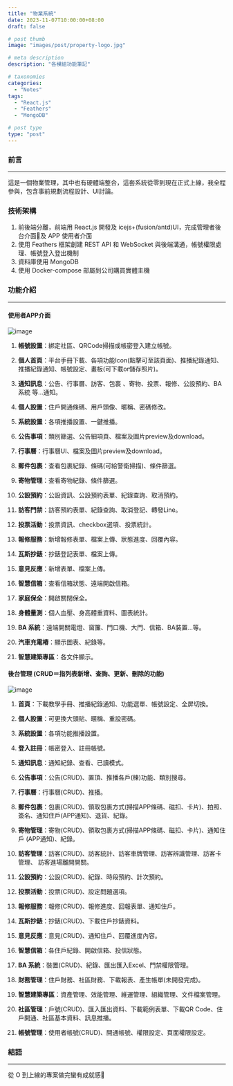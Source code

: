 ```yaml
---
title: "物業系統"
date: 2023-11-07T10:00:00+08:00
draft: false

# post thumb
image: "images/post/property-logo.jpg"

# meta description
description: "各模組功能筆記"

# taxonomies
categories:
  - "Notes"
tags:
  - "React.js"
  - "Feathers"
  - "MongoDB"

# post type
type: "post"
---
```


### 前言

---

這是一個物業管理，其中也有硬體端整合，這套系統從零到現在正式上線，我全程參與，包含事前規劃流程設計、UI討論。

### 技術架構

1. 前後端分離，前端用 React.js 開發及 icejs+(fusion/antd)UI，完成管理者後台介面及 APP 使用者介面
2. 使用 Feathers 框架創建 REST API 和 WebSocket 與後端溝通，帳號權限處理、帳號登入登出機制
3. 資料庫使用 MongoDB
4. 使用 Docker-compose 部屬到公司購買實體主機

### 功能介紹

---

#### 使用者APP介面

![image](../../../../images/post/post-14-1.jpg)

1. **帳號設置**：綁定社區、QRCode掃描或帳密登入建立帳號。

2. **個人首頁**：平台手冊下載、各項功能Icon(點擊可至該頁面)、推播紀錄通知、推播紀錄通知、帳號設定、畫板(可下載or儲存照片)。

3. **通知訊息**：公告、行事曆、訪客、包裹 、寄物、投票、報修、公設預約、BA系統 等...通知。

4. **個人設置**：住戶開通條碼、用戶頭像、暱稱、密碼修改。

5. **系統設置**：各項推播設置、一鍵推播。

6. **公告事項**：類別篩選、公告細項頁、檔案及圖片preview及download。

7. **行事曆**：行事曆UI、檔案及圖片preview及download。

8. **郵件包裹**：查看包裹紀錄、條碼(可給警衛掃描)、條件篩選。

9. **寄物管理**：查看寄物紀錄、條件篩選。

10. **公設預約**：公設資訊、公設預約表單、紀錄查詢、取消預約。

11. **訪客門禁**：訪客預約表單、紀錄查詢、取消登記、轉發Line。

12. **投票活動**：投票資訊、checkbox選項、投票統計。

13. **報修服務**：新增報修表單、檔案上傳、狀態進度、回覆內容。

14. **瓦斯抄錶**：抄錶登記表單、檔案上傳。

15. **意見反應**：新增表單、檔案上傳。

16. **智慧信箱**：查看信箱狀態、遠端開啟信箱。

17. **家庭保全**：開啟關閉保全。

18. **身體量測**：個人血壓、身高體重資料、圖表統計。

19. **BA 系統**：遠端開關電燈、窗簾、門口機、大門、信箱、BA裝置...等。

20. **汽車充電樁**：顯示圖表、紀錄等。

21. **智慧建築專區**：各文件顯示。

#### 後台管理 (CRUD＝指列表新增、查詢、更新、刪除的功能)

![image](../../../../images/post/post-14-2.jpg)

1. **首頁**：下載教學手冊、推播紀錄通知、功能選單、帳號設定、全屏切換。

2. **個人設置**：可更換大頭貼、暱稱、重設密碼。

3. **系統設置**：各項功能推播設置。

4. **登入註冊**：帳密登入、註冊帳號。

5. **通知訊息**：通知紀錄、查看、已讀模式。

6. **公告事項**：公告(CRUD)、置頂、推播各戶(棟)功能、類別搜尋。

7. **行事曆**：行事曆(CRUD)、推播。

8. **郵件包裹**：包裹(CRUD)、領取包裹方式(掃描APP條碼、磁扣、卡片)、拍照、簽名、通知住戶(APP通知)、退貨、紀錄。

9. **寄物管理**：寄物(CRUD)、領取包裹方式(掃描APP條碼、磁扣、卡片)、通知住戶 (APP通知)、紀錄。

10. **訪客管理**：訪客(CRUD)、訪客統計、訪客車牌管理、訪客辨識管理、訪客卡管理、 訪客進場離開開關。

11. **公設預約**：公設(CRUD)、紀錄、時段預約、計次預約。

12. **投票活動**：投票(CRUD)、設定問題選項。

13. **報修服務**：報修(CRUD)、報修進度、回報表單、通知住戶。

14. **瓦斯抄錶**：抄錶(CRUD)、下載住戶抄錶資料。

15. **意見反應**：意見(CRUD)、通知住戶、回覆進度內容。

16. **智慧信箱**：各住戶紀錄、開啟信箱、投信狀態。

17. **BA 系統**：裝置(CRUD)、紀錄、匯出匯入Excel、門禁權限管理。

18. **財務管理**：住戶財務、社區財務、下載報表、產生帳單(未開發完成)。

19. **智慧建築專區**：資產管理、效能管理、維運管理、組織管理、文件檔案管理。

20. **社區管理**：戶號(CRUD)、匯入匯出資料、下載範例表單、下載QR Code、住戶開通、社區基本資料、訊息推播。

21. **帳號管理**：使用者帳號(CRUD)、開通帳號、權限設定、頁面權限設定。

### 結語

---

從 O 到上線的專案做完蠻有成就感🥰